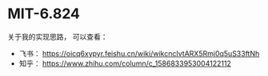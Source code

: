 # MIT-6.824

关于我的实现思路， 可以查看：
- 飞书： https://oicq6xypyr.feishu.cn/wiki/wikcncIvtARX5Rmj0q5uS33ftNh
- 知乎： https://www.zhihu.com/column/c_1586833953004122112
